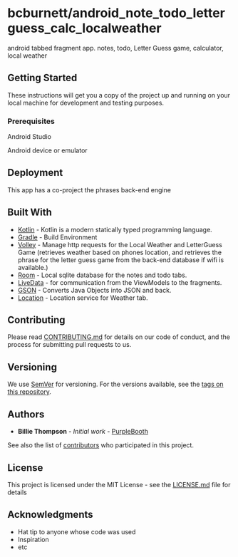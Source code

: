 # bcburnett/android_note_todo_letterguess_calc_localweather

android tabbed fragment app. notes, todo, Letter Guess game, calculator, local weather

## Getting Started

These instructions will get you a copy of the project up and running on your local machine for development and testing purposes.

### Prerequisites

Android Studio

Android device or emulator



## Deployment

This app has a co-project the phrases back-end engine

## Built With

* [Kotlin](https://kotlinlang.org/) - Kotlin is a modern statically typed programming language.
* [Gradle](https://gradle.org/) - Build Environment
* [Volley](https://developer.android.com/training/volley) - Manage http requests for the Local Weather and LetterGuess Game (retrieves weather based on phones location, and retrieves the phrase for the letter guess game from the back-end database if wifi is available.)
* [Room](https://developer.android.com/reference/android/arch/persistence/room/RoomDatabase) - Local sqlite database for the notes and todo tabs.
* [LiveData](https://developer.android.com/topic/libraries/architecture/livedata) - for communication from the ViewModels to the fragments.
* [GSON](https://github.com/google/gson) - Converts Java Objects into JSON and back.
* [Location](https://developers.google.com/android/guides/setup) - Location service for Weather tab.

## Contributing

Please read [CONTRIBUTING.md](https://gist.github.com/PurpleBooth/b24679402957c63ec426) for details on our code of conduct, and the process for submitting pull requests to us.

## Versioning

We use [SemVer](http://semver.org/) for versioning. For the versions available, see the [tags on this repository](https://github.com/your/project/tags).

## Authors

* **Billie Thompson** - *Initial work* - [PurpleBooth](https://github.com/PurpleBooth)

See also the list of [contributors](https://github.com/your/project/contributors) who participated in this project.

## License

This project is licensed under the MIT License - see the [LICENSE.md](LICENSE.md) file for details

## Acknowledgments

* Hat tip to anyone whose code was used
* Inspiration
* etc
